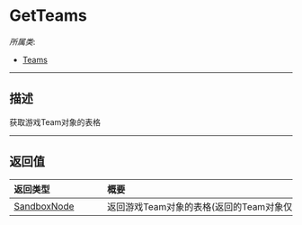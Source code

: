 # GetTeams

*所属类*:
* [Teams](/Api/Classes/GamePlay/Teams.md)
------------------------------------------------------------------------------------------
## 描述

获取游戏Team对象的表格


------------------------------------------------------------------------------------------
## 返回值

|<div style="width:150px">返回类型</div>|<div style="width:520px">概要</div>|
|:---|:---|
|[SandboxNode](/Api/Classes/Base/SandboxNode.md)|返回游戏Team对象的表格(返回的Team对象仅限Teams服务的子对象)|
